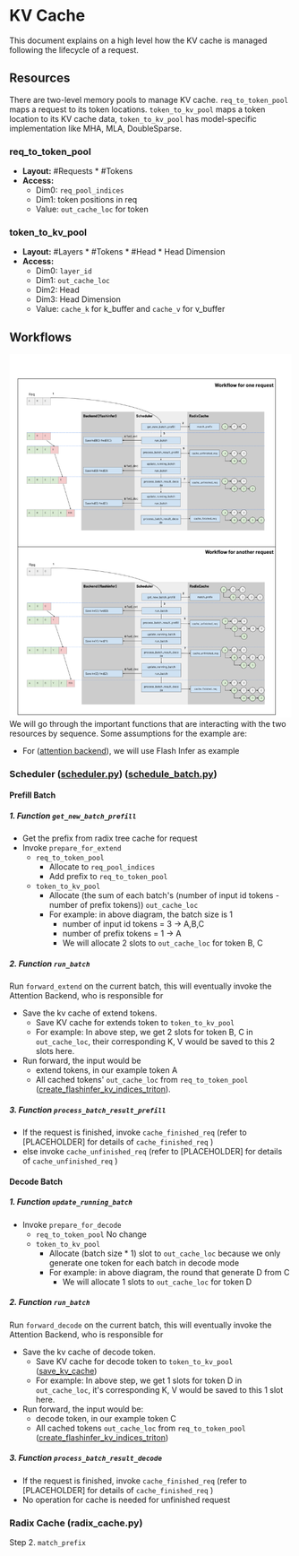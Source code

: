 # KV Cache

This document explains on a high level how the KV cache is managed following the lifecycle of a request.

## Resources

There are two-level memory pools to manage KV cache. `req_to_token_pool` maps a request to its token locations. `token_to_kv_pool` maps a token location to its KV cache data, `token_to_kv_pool` has model-specific implementation like MHA, MLA, DoubleSparse.

### **req_to_token_pool**
- **Layout:** #Requests * #Tokens
- **Access:** 
    - Dim0: `req_pool_indices`
    - Dim1: token positions in req
    - Value: `out_cache_loc` for token
  
### **token_to_kv_pool**
- **Layout:** #Layers * #Tokens * #Head * Head Dimension
- **Access:** 
    - Dim0: `layer_id`
    - Dim1: `out_cache_loc`
    - Dim2: Head
    - Dim3: Head Dimension
    - Value: `cache_k` for k_buffer and `cache_v` for v_buffer

## Workflows
![alt text](kvcache-code-walkthrough.png)
We will go through the important functions that are interacting with the two resources by sequence. Some assumptions for the example are:
- For ([attention backend](https://github.com/sgl-project/sglang/blob/main/python/sglang/srt/layers/attention/)), we will use Flash Infer as example


### Scheduler ([scheduler.py](https://github.com/sgl-project/sglang/blob/main/python/sglang/srt/managers/scheduler.py)) ([schedule_batch.py](https://github.com/sgl-project/sglang/blob/main/python/sglang/srt/managers/schedule_batch.py))
<!-- 
- Must have detailed explanation for interaction between `Scheduler` and `Radix Cache` - init_next_runs, cache_unfinished, cache_finished
- Must have detailed event sequences for how 2 pools being updated in schedulers functions listed in the diagram
  - prepare_for_ext, prepare_for_dec, potentially process_batch_result?
- Could have ScheduleBatch -> Model Runner Batch -> Forward Batch flow 
-->
#### Prefill Batch
##### 1. Function `get_new_batch_prefill` 
  - Get the prefix from radix tree cache for request
  - Invoke `prepare_for_extend`
    - `req_to_token_pool`
      - Allocate to `req_pool_indices`
      - Add prefix to `req_to_token_pool`
    - `token_to_kv_pool`
      - Allocate (the sum of each batch's (number of input id tokens - number of prefix tokens)) `out_cache_loc`
      - For example: in above diagram, the batch size is 1
        - number of input id tokens = 3 -> A,B,C 
        - number of prefix tokens = 1 -> A
        - We will allocate 2 slots to `out_cache_loc` for token B, C
        
##### 2. Function `run_batch` 
Run `forward_extend` on the current batch, this will eventually invoke the Attention Backend, who is responsible for 
- Save the kv cache of extend tokens.
  - Save KV cache for extends token to `token_to_kv_pool`
  - For example: In above step, we get 2 slots for token B, C in `out_cache_loc`, their corresponding K, V would be saved to this 2 slots here.
- Run forward, the input would be
  - extend tokens, in our example token A
  - All cached tokens' `out_cache_loc` from `req_to_token_pool` ([create_flashinfer_kv_indices_triton](https://github.com/sgl-project/sglang/blob/main/python/sglang/srt/layers/attention/flashinfer_backend.py#L856)).

##### 3. Function `process_batch_result_prefill`
  - If the request is finished, invoke `cache_finished_req` (refer to [PLACEHOLDER] for details of `cache_finished_req` )
  - else invoke `cache_unfinished_req` (refer to [PLACEHOLDER] for details of `cache_unfinished_req` )

#### Decode Batch
##### 1. Function `update_running_batch` 
  - Invoke `prepare_for_decode`
    - `req_to_token_pool` No change
    - `token_to_kv_pool`
      - Allocate (batch size * 1) slot to `out_cache_loc` because we only generate one token for each batch in decode mode
      - For example: in above diagram, the round that generate D from C
        - We will allocate 1 slots to `out_cache_loc` for token D

##### 2. Function `run_batch`
Run `forward_decode` on the current batch, this will eventually invoke the Attention Backend, who is responsible for 
- Save the kv cache of decode token.
  - Save KV cache for decode token to `token_to_kv_pool` ([save_kv_cache](https://github.com/sgl-project/sglang/blob/main/python/sglang/srt/layers/attention/flashinfer_backend.py#L426))
  - For example: In above step, we get 1 slots for token D in `out_cache_loc`, it's corresponding K, V would be saved to this 1 slot here.
- Run forward, the input would be:
  - decode token, in our example token C
  - All cached tokens `out_cache_loc` from `req_to_token_pool` ([create_flashinfer_kv_indices_triton](https://github.com/sgl-project/sglang/blob/main/python/sglang/srt/layers/attention/flashinfer_backend.py#L856))

##### 3. Function `process_batch_result_decode`
  - If the request is finished, invoke `cache_finished_req` (refer to [PLACEHOLDER] for details of `cache_finished_req` )
  - No operation for cache is needed for unfinished request

### Radix Cache (radix_cache.py)
<!-- 
- Must Have explanation on each functions based on their callers
- Must have diagram for radix tree updates
- Must have diagram for radix tree updates under multiple requests
- Could compare between chunked cache and radix cache 
-->
Step 2. `match_prefix`
